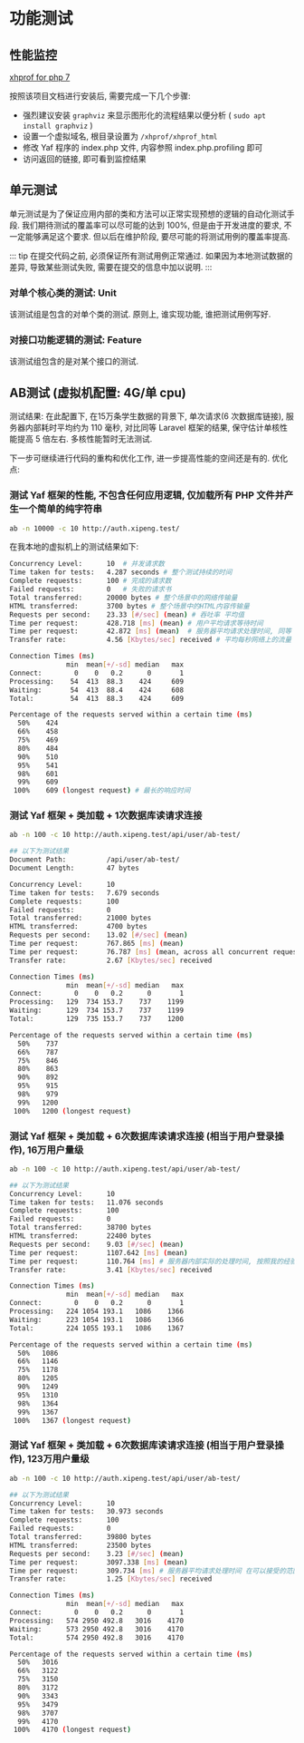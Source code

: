 # 功能测试

## 性能监控

[xhprof for php 7](https://github.com/longxinH/xhprof)

按照该项目文档进行安装后, 需要完成一下几个步骤:

- 强烈建议安装 `graphviz` 来显示图形化的流程结果以便分析 ( `sudo apt install graphviz` )
- 设置一个虚拟域名, 根目录设置为 `/xhprof/xhprof_html`
- 修改 Yaf 程序的 index.php 文件, 内容参照 index.php.profiling 即可
- 访问返回的链接, 即可看到监控结果

## 单元测试

单元测试是为了保证应用内部的类和方法可以正常实现预想的逻辑的自动化测试手段. 我们期待测试的覆盖率可以尽可能的达到 100%, 但是由于开发进度的要求, 不一定能够满足这个要求. 但以后在维护阶段, 要尽可能的将测试用例的覆盖率提高.

::: tip
在提交代码之前, 必须保证所有测试用例正常通过. 如果因为本地测试数据的差异, 导致某些测试失败, 需要在提交的信息中加以说明.
:::

### 对单个核心类的测试: Unit

该测试组是包含的对单个类的测试. 原则上, 谁实现功能, 谁把测试用例写好.

### 对接口功能逻辑的测试: Feature

该测试组包含的是对某个接口的测试.

## AB测试 (虚拟机配置: 4G/单 cpu)

测试结果: 在此配置下, 在15万条学生数据的背景下, 单次请求(6 次数据库链接), 服务器内部耗时平均约为 110 毫秒, 对比同等 Laravel 框架的结果, 保守估计单核性能提高 5 倍左右. 多核性能暂时无法测试.

下一步可继续进行代码的重构和优化工作, 进一步提高性能的空间还是有的. 优化点:


### 测试 Yaf 框架的性能, 不包含任何应用逻辑, 仅加载所有 PHP 文件并产生一个简单的纯字符串

```bash
ab -n 10000 -c 10 http://auth.xipeng.test/
```

在我本地的虚拟机上的测试结果如下:

```bash
Concurrency Level:      10  # 并发请求数
Time taken for tests:   4.287 seconds # 整个测试持续的时间
Complete requests:      100 # 完成的请求数
Failed requests:        0   # 失败的请求书
Total transferred:      20000 bytes # 整个场景中的网络传输量
HTML transferred:       3700 bytes # 整个场景中的HTML内容传输量
Requests per second:    23.33 [#/sec] (mean) # 吞吐率 平均值
Time per request:       428.718 [ms] (mean) # 用户平均请求等待时间
Time per request:       42.872 [ms] (mean)  # 服务器平均请求处理时间, 同等 Laravel 测试结果大概在 300ms - 400 毫秒
Transfer rate:          4.56 [Kbytes/sec] received # 平均每秒网络上的流量

Connection Times (ms)
              min  mean[+/-sd] median   max
Connect:        0    0   0.2      0       1
Processing:    54  413  88.3    424     609
Waiting:       54  413  88.4    424     608
Total:         54  413  88.3    424     609

Percentage of the requests served within a certain time (ms)
  50%    424
  66%    458
  75%    469
  80%    484
  90%    510
  95%    541
  98%    601
  99%    609
 100%    609 (longest request) # 最长的响应时间
```

### 测试 Yaf 框架 + 类加载 + 1次数据库读请求连接

```bash
ab -n 100 -c 10 http://auth.xipeng.test/api/user/ab-test/

## 以下为测试结果
Document Path:          /api/user/ab-test/
Document Length:        47 bytes

Concurrency Level:      10
Time taken for tests:   7.679 seconds
Complete requests:      100
Failed requests:        0
Total transferred:      21000 bytes
HTML transferred:       4700 bytes
Requests per second:    13.02 [#/sec] (mean)
Time per request:       767.865 [ms] (mean)
Time per request:       76.787 [ms] (mean, across all concurrent requests)
Transfer rate:          2.67 [Kbytes/sec] received

Connection Times (ms)
              min  mean[+/-sd] median   max
Connect:        0    0   0.2      0       1
Processing:   129  734 153.7    737    1199
Waiting:      129  734 153.7    737    1199
Total:        129  735 153.7    737    1200

Percentage of the requests served within a certain time (ms)
  50%    737
  66%    787
  75%    846
  80%    863
  90%    892
  95%    915
  98%    979
  99%   1200
 100%   1200 (longest request)
```

### 测试 Yaf 框架 + 类加载 + 6次数据库读请求连接 (相当于用户登录操作), 16万用户量级

```bash
ab -n 100 -c 10 http://auth.xipeng.test/api/user/ab-test/

## 以下为测试结果
Concurrency Level:      10
Time taken for tests:   11.076 seconds
Complete requests:      100
Failed requests:        0
Total transferred:      38700 bytes
HTML transferred:       22400 bytes
Requests per second:    9.03 [#/sec] (mean)
Time per request:       1107.642 [ms] (mean)
Time per request:       110.764 [ms] # 服务器内部实际的处理时间, 按照我的经验, 此指标应该约为 Laravel 框架程序的 1/5
Transfer rate:          3.41 [Kbytes/sec] received

Connection Times (ms)
              min  mean[+/-sd] median   max
Connect:        0    0   0.2      0       1
Processing:   224 1054 193.1   1086    1366
Waiting:      223 1054 193.1   1086    1366
Total:        224 1055 193.1   1086    1367

Percentage of the requests served within a certain time (ms)
  50%   1086
  66%   1146
  75%   1178
  80%   1205
  90%   1249
  95%   1310
  98%   1364
  99%   1367
 100%   1367 (longest request)
```


### 测试 Yaf 框架 + 类加载 + 6次数据库读请求连接 (相当于用户登录操作), 123万用户量级

```bash
ab -n 100 -c 10 http://auth.xipeng.test/api/user/ab-test/

## 以下为测试结果
Concurrency Level:      10
Time taken for tests:   30.973 seconds
Complete requests:      100
Failed requests:        0
Total transferred:      39800 bytes
HTML transferred:       23500 bytes
Requests per second:    3.23 [#/sec] (mean)
Time per request:       3097.338 [ms] (mean)
Time per request:       309.734 [ms] # 服务器平均请求处理时间 在可以接受的范围范围内
Transfer rate:          1.25 [Kbytes/sec] received

Connection Times (ms)
              min  mean[+/-sd] median   max
Connect:        0    0   0.2      0       1
Processing:   574 2950 492.8   3016    4170
Waiting:      573 2950 492.8   3016    4170
Total:        574 2950 492.8   3016    4170

Percentage of the requests served within a certain time (ms)
  50%   3016
  66%   3122
  75%   3150
  80%   3172
  90%   3343
  95%   3479
  98%   3707
  99%   4170
 100%   4170 (longest request)
```